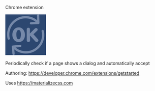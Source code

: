 Chrome extension

![Theme until 2010](https://raw.githubusercontent.com/mdvanes/auto-accept/master/images/reload_ok128.png)

Periodically check if a page shows a dialog and automatically accept

Authoring: https://developer.chrome.com/extensions/getstarted

Uses https://materializecss.com 
